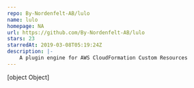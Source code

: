 ```yaml
---
repo: By-Nordenfelt-AB/lulo
name: lulo
homepage: NA
url: https://github.com/By-Nordenfelt-AB/lulo
stars: 23
starredAt: 2019-03-08T05:19:24Z
description: |-
    A plugin engine for AWS CloudFormation Custom Resources
---
```


[object Object]
